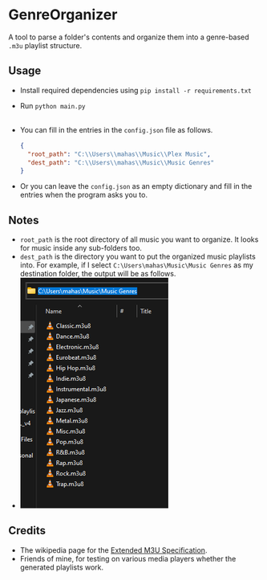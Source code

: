 # GenreOrganizer

A tool to parse a folder's contents and organize them into a genre-based `.m3u` playlist structure.

## Usage
- Install required dependencies using `pip install -r requirements.txt`
- Run `python main.py`
<br><br>
- You can fill in the entries in the `config.json` file as follows. 
    ```json
    {
      "root_path": "C:\\Users\\mahas\\Music\\Plex Music",
      "dest_path": "C:\\Users\\mahas\\Music\\Music Genres"
    }
    ```

- Or you can leave the `config.json` as an empty dictionary 
and fill in the entries when the program asks you to. 

## Notes
- `root_path` is the root directory of all music you want to organize. 
It looks for music inside any sub-folders too. 
- `dest_path` is the directory you want to put the organized music playlists into.
    For example, if I select `C:\Users\mahas\Music\Music Genres` as my destination folder, the output will be as follows.
- 
    ![dest_path](images/dest_path.png)

## Credits
- The wikipedia page for the [Extended M3U Specification](https://en.wikipedia.org/wiki/M3U).
- Friends of mine, for testing on various media players whether the generated playlists work. 
